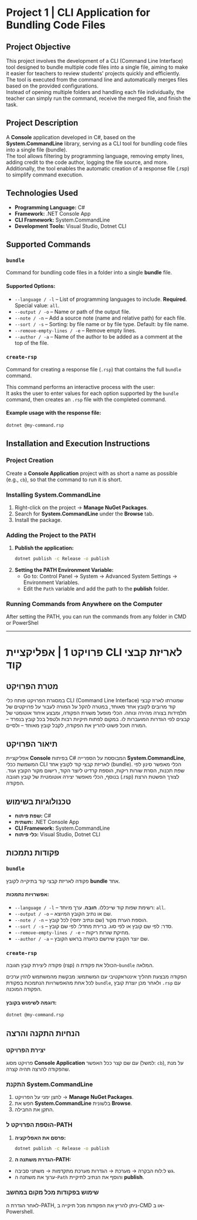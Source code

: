 # Project 1 | CLI Application for Bundling Code Files

## Project Objective
This project involves the development of a CLI (Command Line Interface) tool designed to bundle multiple code files into a single file, aiming to make it easier for teachers to review students' projects quickly and efficiently.  
The tool is executed from the command line and automatically merges files based on the provided configurations.  
Instead of opening multiple folders and handling each file individually, the teacher can simply run the command, receive the merged file, and finish the task.

## Project Description
A **Console** application developed in C#, based on the **System.CommandLine** library, serving as a CLI tool for bundling code files into a single file (bundle).  
The tool allows filtering by programming language, removing empty lines, adding credit to the code author, logging the file source, and more. Additionally, the tool enables the automatic creation of a response file (.rsp) to simplify command execution.

## Technologies Used
- **Programming Language:** C#
- **Framework:** .NET Console App
- **CLI Framework:** System.CommandLine
- **Development Tools:** Visual Studio, Dotnet CLI

## Supported Commands

### `bundle`
Command for bundling code files in a folder into a single **bundle** file.

#### Supported Options:
- `--language / -l` – List of programming languages to include. **Required**. Special value: `all`.
- `--output / -o` – Name or path of the output file.
- `--note / -n` – Add a source note (name and relative path) for each file.
- `--sort / -s` – Sorting: by file name or by file type. Default: by file name.
- `--remove-empty-lines / -e` – Remove empty lines.
- `--author / -a` – Name of the author to be added as a comment at the top of the file.

### `create-rsp`
Command for creating a response file (`.rsp`) that contains the full `bundle` command.

This command performs an interactive process with the user:  
It asks the user to enter values for each option supported by the `bundle` command, then creates an `.rsp` file with the completed command.

#### Example usage with the response file:
```bash
dotnet @my-command.rsp
```
## Installation and Execution Instructions

### Project Creation
Create a **Console Application** project with as short a name as possible (e.g., `cb`), so that the command to run it is short.

### Installing System.CommandLine
1. Right-click on the project → **Manage NuGet Packages**.
2. Search for **System.CommandLine** under the **Browse** tab.
3. Install the package.

### Adding the Project to the PATH
1. **Publish the application:**
   ```bash
   dotnet publish -c Release -o publish
   ```
2. **Setting the PATH Environment Variable:**
   - Go to: Control Panel → System → Advanced System Settings → Environment Variables.
   - Edit the `Path` variable and add the path to the **publish** folder.

### Running Commands from Anywhere on the Computer
After setting the PATH, you can run the commands from any folder in CMD or PowerShel


----------------------------------------------------------------------------------------------------------------------------------------------------------------------------


# פרויקט 1 | אפליקציית CLI לאריזת קבצי קוד

## מטרת הפרויקט
במסגרת הפרויקט פותח כלי CLI (Command Line Interface) שמטרתו לארוז קבצי קוד מרובים לקובץ אחד מאוחד,
במטרה להקל על המורה לעבור על פרויקטים של תלמידות בצורה מהירה ונוחה. 
הכלי מופעל משורת הפקודה, ומבצע איחוד אוטומטי של קבצים לפי הגדרות המועברות לו.
במקום לפתוח תיקיות רבות ולטפל בכל קובץ בנפרד – המורה תוכל פשוט להריץ את הפקודה, לקבל קובץ מאוחד – ולסיים. 

## תיאור הפרויקט
אפליקציית **Console** בפיתוח C# המבוססת על הספרייה **System.CommandLine**, המשמשת ככלי CLI לאריזת קבצי קוד לקובץ אחד (bundle).
 הכלי מאפשר סינון לפי שפת תכנות, הסרת שורות ריקות, הוספת קרדיט ליוצר הקוד, רישום מקור הקובץ ועוד. בנוסף, הכלי מאפשר יצירה אוטומטית של קובץ תגובה (.rsp) לצורך הפשטת הרצת הפקודה.

## טכנולוגיות בשימוש
- **שפת פיתוח:** C#
- **תשתית:** .NET Console App
- **CLI Framework:** System.CommandLine
- **כלי פיתוח:** Visual Studio, Dotnet CLI

## פקודות נתמכות

 ### `bundle`
פקודה לאריזת קבצי קוד בתיקייה לקובץ **bundle** אחד.

#### אפשרויות נתמכות:

- `--language / -l` – רשימת שפות קוד שייכללו. **חובה**. ערך מיוחד: `all`.
- `--output / -o` – שם או נתיב הקובץ המיוצא.
- `--note / -n` – הוספת הערת מקור (שם ונתיב יחסי) לכל קובץ.
- `--sort / -s` – סדר: לפי שם קובץ או לפי סוג. ברירת מחדל: לפי שם קובץ.
- `--remove-empty-lines / -e` – מחיקת שורות ריקות.
- `--author / -a` – שם יוצר הקובץ שירשם כהערה בראש הקובץ.

### `create-rsp`
פקודה ליצירת קובץ תגובה (rsp) הכולל את פקודת ה-`bundle` המלאה.

הפקודה מבצעת תהליך אינטראקטיבי עם המשתמש:
מבקשת מהמשתמש להזין ערכים לכל אחת מהאפשרויות הנתמכות בפקודת `bundle`, ולאחר מכן יוצרת קובץ `.rsp` עם הפקודה המוכנה.

#### דוגמה לשימוש בקובץ:
```bash
dotnet @my-command.rsp
```
## הנחיות התקנה והרצה

### יצירת הפרויקט
פרויקט מסוג **Console Application** עם שם קצר ככל האפשר (למשל: `cb`), על מנת שהפקודה להרצה תהיה קצרה.

### התקנת System.CommandLine
1. לחצן ימני על הפרויקט → **Manage NuGet Packages**.
2. חפש את **System.CommandLine** בלשונית **Browse**.
3. התקן את החבילה.

### הוספת הפרויקט ל-PATH
1. **פרסם את האפליקציה:**
   ```bash
   dotnet publish -c Release -o publish
     ```
2. **הגדרת משתנה ה-PATH:**
- גש ל:לוח הבקרה → מערכת → הגדרות מערכת מתקדמות → משתני סביבה.
- ערוך את משתנה ה-`Path` והוסף את הנתיב לתיקיית **publish**.

### שימוש בפקודות מכל מקום במחשב
לאחר הגדרת ה-PATH, ניתן להריץ את הפקודות מכל תיקייה ב-CMD או ב-Powershell.




